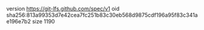 version https://git-lfs.github.com/spec/v1
oid sha256:813a99353d7e42cea7fc251b83c30eb568d9875cdf196a95f83c341ae196e7b2
size 1190
